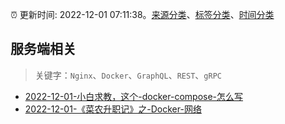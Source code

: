 :alarm_clock: 更新时间: 2022-12-01 07:11:38。[来源分类](../README.md)、[标签分类](../TAGS.md)、[时间分类](../TIMELINE.md)

## 服务端相关


> 关键字：`Nginx`、`Docker`、`GraphQL`、`REST`、`gRPC`



- [2022-12-01-小白求教，这个-docker-compose-怎么写](https://www.v2ex.com/t/899340) 
- [2022-12-01-《菜农升职记》之-Docker-网络](https://toutiao.io/k/susz9l9) 